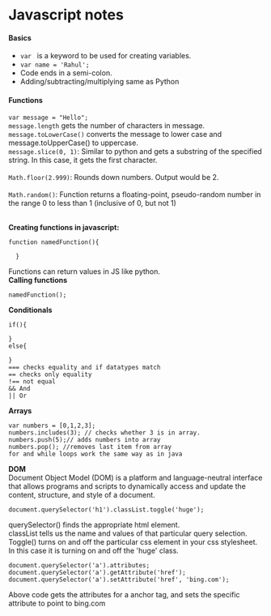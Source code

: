 # Javascript notes

#### Basics
* `var ` is a keyword to be used for creating variables. <br>
* `var name = 'Rahul';` <br>
* Code ends in a semi-colon.
* Adding/subtracting/multiplying same as Python

#### Functions
`var message = "Hello";` <br>
`message.length` gets the number of characters in message.
`message.toLowerCase()` converts the message to lower case and message.toUpperCase() to uppercase. <br>
`message.slice(0, 1)`: Similar to python and gets a substring of the specified string. In this case, it gets the first character. <br><br>
`Math.floor(2.999)`: Rounds down numbers. Output would be 2. <br><br>
`Math.random()`: Function returns a floating-point, pseudo-random number in the range 0 to less than 1 (inclusive of 0, but not 1) <br><br>

__Creating functions in javascript:__
```
function namedFunction(){

  }
  ```
  Functions can return values in JS like python.<br>
  __Calling functions__
  ```
  namedFunction();
  ```
  __Conditionals__
  ```
  if(){

  }
  else{

  }
  === checks equality and if datatypes match
  == checks only equality
  !== not equal
  && And
  || Or

  ```
  __Arrays__
  ```
  var numbers = [0,1,2,3];
  numbers.includes(3); // checks whether 3 is in array.
  numbers.push(5);// adds numbers into array
  numbers.pop(); //removes last item from array
  for and while loops work the same way as in java
  ```
__DOM__ <br>
  Document Object Model (DOM) is a platform and language-neutral interface that allows programs and scripts to dynamically access and update the content, structure, and style of a document.
```
document.querySelector('h1').classList.toggle('huge');
```
querySelector() finds the appropriate html element. <br>
classList tells us the name and values of that particular query selection. Toggle() turns on and off the particular css element in your css stylesheet. In this case it is turning on and off the 'huge' class.

```
document.querySelector('a').attributes;
document.querySelector('a').getAttribute('href');
document.querySelector('a').setAttribute('href', 'bing.com');
```
Above code gets the attributes for a anchor tag, and sets the specific attribute to point to bing.com
